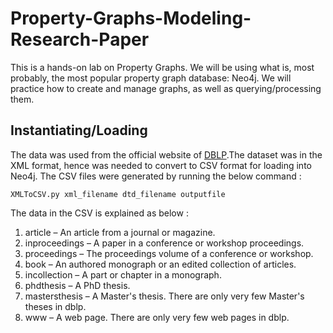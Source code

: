 # Property-Graphs-Modeling-Research-Paper
This is a hands-on lab on Property Graphs. We will be using what is, most probably, the most popular property graph database: Neo4j. We will practice how to create and manage graphs, as well as querying/processing them.

## Instantiating/Loading
The data was used from the official website of <a href="https://dblp.org/faq/16154937.html">DBLP</a>.The dataset was in the XML format, hence was needed to convert to CSV format for loading into Neo4j. The CSV files were generated by running the below command :

<code>XMLToCSV.py xml_filename dtd_filename outputfile</code>

The data in the CSV is explained as below :<br>
1. article – An article from a journal or magazine.<br>
2. inproceedings – A paper in a conference or workshop proceedings.<br>
3. proceedings – The proceedings volume of a conference or workshop.<br>
4. book – An authored monograph or an edited collection of articles.<br>
5. incollection – A part or chapter in a monograph.<br>
6. phdthesis – A PhD thesis.<br>
7. mastersthesis – A Master's thesis. There are only very few Master's theses in dblp.<br>
8. www – A web page. There are only very few web pages in dblp.<br>



